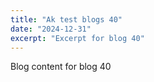 ```yaml
---
title: "Ak test blogs 40"
date: "2024-12-31"
excerpt: "Excerpt for blog 40"
---
```


Blog content for blog 40